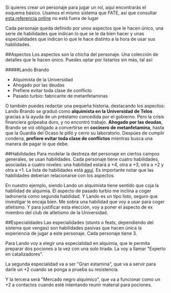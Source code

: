Si quieres crear un personaje para jugar un rol, aquí encontrarás el esquema básico. Usamos el mismo sistema que FATE, así que consultar [esta referencia online](http://fate-srd.com/fate-core/character-creation) no está fuera de lugar

Cada personaje queda definido por unos aspectos que le hacen único, una serie de habilidades que indican lo que se le da bien hacer y unas especialidades que indican lo que le hace distinto a la hora de usar sus habilidades.

##Aspectos
Los aspectos son la chicha del personaje. Una colección de detalles que le hacen único. Puedes optar por listarlos sin más, tal así:

#####Lando Brando
* Alquimista de la Universidad
* Ahogado por las deudas
* Prefiere evitar toda clase de conflicto
* Pasado turbio: fabricante de metanfetaminas

O también puedes redactar una pequeña historia, destacando los aspectos:
Lando Brando se graduó como **alquimista en la Universidad de Telos** gracias a la ayuda de un préstamo concedida por el gobierno. Pero la crisis financiera golpeaba duro, y no encontró trabajo. **Ahogado por las deudas**, Brando se vió obligado a convertirse en **cocinero de metanfetamina**, hasta que la Guardia del Ocaso le pilló y cerro su laboratorio. Despúes de cumplir condena, **prefiere evitar toda clase de conflictos** mientras busca una manera de pagar lo que debe.

##Habilidades
Para modelar la destreza del personaje en ciertos campos generales, se usan habilidades.
Cada personaje tiene cuatro habilidades, asociadas a cuatro niveles: una habilidad estará a +4, otra a +3, otra a +2 y otra a +1. La lista de habilidades está [aquí](https://github.com/Jsevillamol/Brave-New-World/blob/master/Campa-as/Habilidades.md).
Es importante notar que las habilidades deberían relacionarse con los aspectos.

En nuestro ejemplo, siendo Lando un alquimista tiene sentido que coja la habilidad de alquimia. El aspecto de pasado turbio me inclina a coger ladronería como segunda habilidad. Y Lando es un tipo listo, seguro que investigar le encaja bien. Me sobra una habilidad que voy a usar para coger atletismo. Y para justificar esta elección, voy a poner el aspecto de ex miembro del club de atletismo de la Universidad.

##Especialidades
Las especialidades (stunts o feats, dependiendo del sistema que vengas) son habilidades pasivas que hacen única la experiencia de jugar a este personaje. Cada personaje tiene 3.

Para Lando voy a elegir una especialidad en alquimia, que le permita preparar dos pociones a la vez con una solo tirada. La voy a llamar "Experto en catalizadores".

La segunda especialidad va a ser "Gran estamina", que va a servir para darle un +2 cuando se ponga a prueba su resistencia.

Y la tercera será "Mercado negro alquímico", que va a funcionar como un +2 a contactos cuando esté intentando reunir material para pociones.
